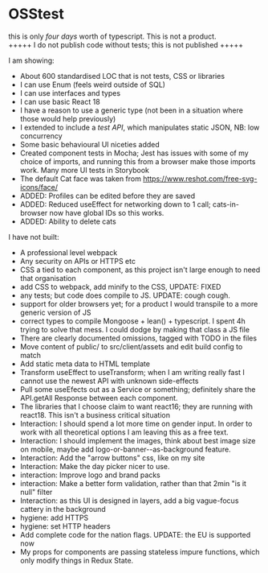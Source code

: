 # OSStest

this is only _four days_ worth of typescript. This is not a product.  
+++++ I do not publish code without tests; this is not published +++++

I am showing:

- About 600 standardised LOC that is not tests, CSS or libraries
- I can use Enum (feels weird outside of SQL)
- I can use interfaces and types
- I can use basic React 18
- I have a reason to use a generic type (not been in a situation where those would help previously)
- I extended to include a _test API_, which manipulates static JSON, NB: low concurrency
- Some basic behavioural UI niceties added
- Created component tests in Mocha; Jest has issues with some of my choice of imports, and running this from a browser make those imports work. Many more UI tests in Storybook
- The default Cat face was taken from https://www.reshot.com/free-svg-icons/face/
- ADDED: Profiles can be edited before they are saved
- ADDED: Reduced useEffect for networking down to 1 call; cats-in-browser now have global IDs so this works.
- ADDED: Ability to delete cats

I have not built:

- A professional level webpack
- Any security on APIs or HTTPS etc
- CSS a tied to each component, as this project isn't large enough to need that organisation
- add CSS to webpack, add minify to the CSS, UPDATE: FIXED
- any tests; but code does compile to JS. UPDATE: cough cough.
- support for older browsers yet; for a product I would transpile to a more generic version of JS
- correct types to compile Mongoose + lean() + typescript. I spent 4h trying to solve that mess. I could dodge by making that class a JS file
- There are clearly documented omissions, tagged with TODO in the files
- Move content of public/ to src/client/assets and edit build config to match
- Add static meta data to HTML template
- Transform useEffect to useTransform; when I am writing really fast I cannot use the newest API with unknown side-effects
- Pull some useEfects out as a Service or something; definitely share the API.getAll Response between each component.
- The libraries that I choose claim to want react16; they are running with react18. This isn't a business critical situation
- Interaction: I should spend a lot more time on gender input. In order to work with all theoretical options I am leaving this as a free text.
- Interaction: I should implement the images, think about best image size on mobile, maybe add logo-or-banner--as-background feature.
- Interaction: Add the "arrow buttons" css, like on my site
- Interaction: Make the day picker nicer to use.
- interaction: Improve logo and brand packs
- interaction: Make a better form validation, rather than that 2min "is it null" filter
- Interaction: as this UI is designed in layers, add a big vague-focus cattery in the background
- hygiene: add HTTPS
- hygiene: set HTTP headers
- Add complete code for the nation flags. UPDATE: the EU is supported now
- My props for components are passing stateless impure functions, which only modify things in Redux State.
